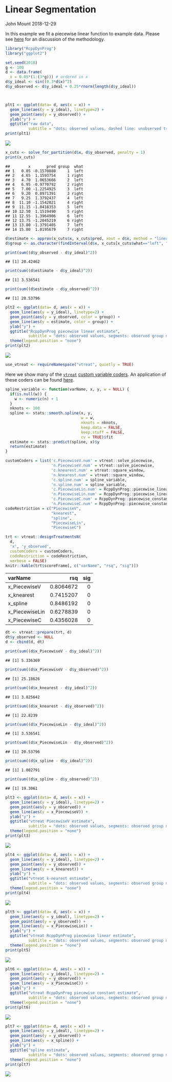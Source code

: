 Linear Segmentation
================
John Mount
2018-12-29

In this example we fit a piecewise linear function to example data.
Please see [here](https://github.com/WinVector/RcppDynProg) for an discussion of the methodology.

``` r
library("RcppDynProg")
library("ggplot2")

set.seed(2018)
g <- 100
d <- data.frame(
  x = 0.05*(1:(3*g))) # ordered in x
d$y_ideal <- sin((0.3*d$x)^2)
d$y_observed <- d$y_ideal + 0.25*rnorm(length(d$y_ideal))



plt1 <- ggplot(data= d, aes(x = x)) + 
  geom_line(aes(y = y_ideal), linetype=2) +
  geom_point(aes(y = y_observed)) +
  ylab("y") +
  ggtitle("raw data", 
          subtitle = "dots: observed values, dashed line: unobserved true values")
print(plt1)
```

<img src="SegmentationL_files/figure-markdown_github/r1-1.png" style="display: block; margin: auto;" />

``` r
x_cuts <- solve_for_partition(d$x, d$y_observed, penalty = 1)
print(x_cuts)
```

    ##        x       pred group  what
    ## 1   0.05 -0.1570880     1  left
    ## 2   4.65  1.1593754     1 right
    ## 3   4.70  1.0653666     2  left
    ## 4   6.95 -0.9770792     2 right
    ## 5   7.00 -1.2254925     3  left
    ## 6   9.20  0.8971391     3 right
    ## 7   9.25  1.3792437     4  left
    ## 8  11.10 -1.1542021     4 right
    ## 9  11.15 -1.0418353     5  left
    ## 10 12.50  1.1519490     5 right
    ## 11 12.55  1.3964906     6  left
    ## 12 13.75 -1.2045219     6 right
    ## 13 13.80 -1.3791405     7  left
    ## 14 15.00  1.0195679     7 right

``` r
d$estimate <- approx(x_cuts$x, x_cuts$pred, xout = d$x, method = "linear", rule = 2)$y
d$group <- as.character(findInterval(d$x, x_cuts[x_cuts$what=="left", "x"]))
```

``` r
print(sum((d$y_observed - d$y_ideal)^2))
```

    ## [1] 20.42462

``` r
print(sum((d$estimate - d$y_ideal)^2))
```

    ## [1] 3.536541

``` r
print(sum((d$estimate - d$y_observed)^2))
```

    ## [1] 20.53796

``` r
plt2 <- ggplot(data= d, aes(x = x)) + 
  geom_line(aes(y = y_ideal), linetype=2) +
  geom_point(aes(y = y_observed, color = group)) +
  geom_line(aes(y = estimate, color = group)) +
  ylab("y") +
  ggtitle("RcppDynProg piecewise linear estimate",
          subtitle = "dots: observed values, segments: observed group means, dashed line: unobserved true values") + 
  theme(legend.position = "none")
print(plt2)
```

<img src="SegmentationL_files/figure-markdown_github/r5-1.png" style="display: block; margin: auto;" />

``` r
use_vtreat <- requireNamespace("vtreat", quietly = TRUE)
```

Here we show many of the [`vtreat`](https://github.com/WinVector/vtreat) [custom variable coders](http://www.win-vector.com/blog/2017/09/custom-level-coding-in-vtreat/). An application of these coders can be found [here](https://github.com/WinVector/zmPDSwR/blob/master/KDD2009/KDD2009vtreat.md).

``` r
spline_variable <- function(varName, x, y, w = NULL) {
  if(is.null(w)) {
    w <- numeric(n) + 1
  }
  nknots <- 100
  spline <- stats::smooth.spline(x, y, 
                                 w = w,
                                 nknots = nknots,
                                 keep.data = FALSE, 
                                 keep.stuff = FALSE,
                                 cv = TRUE)$fit
  estimate <- stats::predict(spline, x)$y
  return(estimate)
}

customCoders = list('c.PiecewiseV.num' = vtreat::solve_piecewise,
                    'n.PiecewiseV.num' = vtreat::solve_piecewise,
                    'c.knearest.num' = vtreat::square_window,
                    'n.knearest.num' = vtreat::square_window,
                    'c.spline.num' = spline_variable,
                    'n.spline.num' = spline_variable,
                    'c.PiecewiseLin.num' = RcppDynProg::piecewise_linear,
                    'n.PiecewiseLin.num' = RcppDynProg::piecewise_linear,
                    'c.PiecewiseC.num' = RcppDynProg::piecewise_constant,
                    'n.PiecewiseC.num' = RcppDynProg::piecewise_constant)
codeRestriction = c("PiecewiseV", 
                    "knearest",
                    "spline",
                    "PiecewiseLin",
                    "PiecewiseC")

trt <- vtreat::designTreatmentsN(
  d, 
  'x', 'y_observed',
  customCoders = customCoders,
  codeRestriction = codeRestriction,
  verbose = FALSE)
knitr::kable(trt$scoreFrame[, c("varName", "rsq", "sig")])
```

| varName         |        rsq|  sig|
|:----------------|----------:|----:|
| x\_PiecewiseV   |  0.8064672|    0|
| x\_knearest     |  0.7415207|    0|
| x\_spline       |  0.8486192|    0|
| x\_PiecewiseLin |  0.6278839|    0|
| x\_PiecewiseC   |  0.4356028|    0|

``` r
dt <- vtreat::prepare(trt, d)
dt$y_observed <- NULL
d <- cbind(d, dt)
```

``` r
print(sum((d$x_PiecewiseV - d$y_ideal)^2))
```

    ## [1] 5.336369

``` r
print(sum((d$x_PiecewiseV - d$y_observed)^2))
```

    ## [1] 25.18626

``` r
print(sum((d$x_knearest - d$y_ideal)^2))
```

    ## [1] 3.825642

``` r
print(sum((d$x_knearest - d$y_observed)^2))
```

    ## [1] 22.8239

``` r
print(sum((d$x_PiecewiseLin - d$y_ideal)^2))
```

    ## [1] 3.536541

``` r
print(sum((d$x_PiecewiseLin - d$y_observed)^2))
```

    ## [1] 20.53796

``` r
print(sum((d$x_spline - d$y_ideal)^2))
```

    ## [1] 1.002791

``` r
print(sum((d$x_spline - d$y_observed)^2))
```

    ## [1] 19.3061

``` r
plt3 <- ggplot(data= d, aes(x = x)) + 
  geom_line(aes(y = y_ideal), linetype=2) +
  geom_point(aes(y = y_observed)) +
  geom_line(aes(y = x_PiecewiseV)) +
  ylab("y") +
  ggtitle("vtreat PiecewiseV estimate",
          subtitle = "dots: observed values, segments: observed group means, dashed line: unobserved true values") + 
  theme(legend.position = "none")
print(plt3)
```

<img src="SegmentationL_files/figure-markdown_github/r12-1.png" style="display: block; margin: auto;" />

``` r
plt4 <- ggplot(data= d, aes(x = x)) + 
  geom_line(aes(y = y_ideal), linetype=2) +
  geom_point(aes(y = y_observed)) +
  geom_line(aes(y = x_knearest)) +
  ylab("y") +
  ggtitle("vtreat k-nearest estimate",
          subtitle = "dots: observed values, segments: observed group means, dashed line: unobserved true values") + 
  theme(legend.position = "none")
print(plt4)
```

<img src="SegmentationL_files/figure-markdown_github/r12-2.png" style="display: block; margin: auto;" />

``` r
plt5 <- ggplot(data= d, aes(x = x)) + 
  geom_line(aes(y = y_ideal), linetype=2) +
  geom_point(aes(y = y_observed)) +
  geom_line(aes(y = x_PiecewiseLin)) +
  ylab("y") +
  ggtitle("vtreat RcppDynProg piecewise linear estimate",
          subtitle = "dots: observed values, segments: observed group means, dashed line: unobserved true values") + 
  theme(legend.position = "none")
print(plt5)
```

<img src="SegmentationL_files/figure-markdown_github/r12-3.png" style="display: block; margin: auto;" />

``` r
plt6 <- ggplot(data= d, aes(x = x)) + 
  geom_line(aes(y = y_ideal), linetype=2) +
  geom_point(aes(y = y_observed)) +
  geom_line(aes(y = x_PiecewiseC)) +
  ylab("y") +
  ggtitle("vtreat RcppDynProg piecewise constant estimate",
          subtitle = "dots: observed values, segments: observed group means, dashed line: unobserved true values") + 
  theme(legend.position = "none")
print(plt6)
```

<img src="SegmentationL_files/figure-markdown_github/r12-4.png" style="display: block; margin: auto;" />

``` r
plt7 <- ggplot(data= d, aes(x = x)) + 
  geom_line(aes(y = y_ideal), linetype=2) +
  geom_point(aes(y = y_observed)) +
  geom_line(aes(y = x_spline)) +
  ylab("y") +
  ggtitle("spline estimate",
          subtitle = "dots: observed values, segments: observed group means, dashed line: unobserved true values") + 
  theme(legend.position = "none")
print(plt7)
```

<img src="SegmentationL_files/figure-markdown_github/r12-5.png" style="display: block; margin: auto;" />
